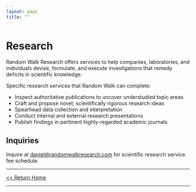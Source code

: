 ```yaml
---
layout: page
title: ""
---
```


# Research

Random Walk Research offers services to help companies, laboratories, and individuals devise, formulate, and execute investigations that remedy deficits in scientific knowledge. 

Specific research services that Random Walk can complete:

- Inspect authoritative publications to uncover understudied topic areas
- Craft and propose novel, scientifically rigorous research ideas
- Spearhead data collection and interpretation
- Conduct internal and external research presentations
- Publish findings in pertinent highly-regarded academic journals

## Inquiries
Inquire at [daniel@randomwalkresearch.com](mailto:daniel@randomwalkresearch.com) for scientific research service fee schedule.

<hr>

[<< Return Home](/index)

<hr>

